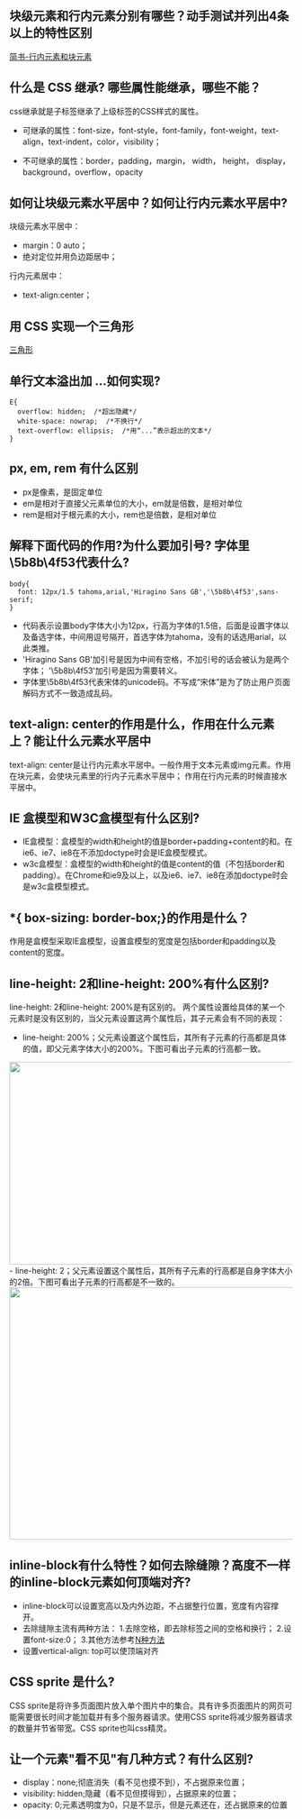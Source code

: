 ## 块级元素和行内元素分别有哪些？动手测试并列出4条以上的特性区别
[简书-行内元素和块元素](http://www.jianshu.com/p/950697b69b45)
## 什么是 CSS 继承? 哪些属性能继承，哪些不能？
css继承就是子标签继承了上级标签的CSS样式的属性。
- 可继承的属性：font-size，font-style，font-family，font-weight，text-align，text-indent，color，visibility；

- 不可继承的属性：border，padding，margin， width， height， display， background，overflow，opacity

## 如何让块级元素水平居中？如何让行内元素水平居中?
块级元素水平居中：

- margin：0 auto；
- 绝对定位并用负边距居中；

行内元素居中：

- text-align:center；

## 用 CSS 实现一个三角形

[三角形](http://js.jirengu.com/gorihirexo/1/)

## 单行文本溢出加 ...如何实现?
```
E{
  overflow: hidden;  /*超出隐藏*/
  white-space: nowrap;  /*不换行*/
  text-overflow: ellipsis;  /*用“...”表示超出的文本*/
}
```

## px, em, rem 有什么区别
- px是像素，是固定单位
- em是相对于直接父元素单位的大小，em就是倍数，是相对单位
- rem是相对于根元素的大小，rem也是倍数，是相对单位

## 解释下面代码的作用?为什么要加引号? 字体里\5b8b\4f53代表什么?
```
body{
  font: 12px/1.5 tahoma,arial,'Hiragino Sans GB','\5b8b\4f53',sans-serif;
}
```
- 代码表示设置body字体大小为12px，行高为字体的1.5倍，后面是设置字体以及备选字体，中间用逗号隔开，首选字体为tahoma，没有的话选用arial，以此类推。
- 'Hiragino Sans GB'加引号是因为中间有空格，不加引号的话会被认为是两个字体；
'\5b8b\4f53'加引号是因为需要转义。
- 字体里\5b8b\4f53代表宋体的unicode码。不写成“宋体”是为了防止用户页面解码方式不一致造成乱码。
## text-align: center的作用是什么，作用在什么元素上？能让什么元素水平居中
text-align: center是让行内元素水平居中。一般作用于文本元素或img元素。作用在块元素，会使块元素里的行内子元素水平居中；
作用在行内元素的时候直接水平居中。

## IE 盒模型和W3C盒模型有什么区别?
- IE盒模型：盒模型的width和height的值是border+padding+content的和。在ie6、ie7、ie8在不添加doctype时会是IE盒模型模式。
- w3c盒模型：盒模型的width和height的值是content的值（不包括border和padding）。在Chrome和ie9及以上，以及ie6、ie7、ie8在添加doctype时会是w3c盒模型模式。

## *{ box-sizing: border-box;}的作用是什么？
作用是盒模型采取IE盒模型，设置盒模型的宽度是包括border和padding以及content的宽度。

## line-height: 2和line-height: 200%有什么区别?
line-height: 2和line-height: 200%是有区别的。
两个属性设置给具体的某一个元素时是没有区别的，当父元素设置这两个属性后，其子元素会有不同的表现：
- line-height: 200%；父元素设置这个属性后，其所有子元素的行高都是具体的值，即父元素字体大小的200%。下图可看出子元素的行高都一致。
<img src="/uploads/default/original/2X/e/e17200a3011bfb320ed3725b3a5b8639e406ec55.jpg" width="690" height="360">
- line-height: 2；父元素设置这个属性后，其所有子元素的行高都是自身字体大小的2倍。下图可看出子元素的行高都是不一致的。
<img src="/uploads/default/original/2X/1/18076ddeb9e0c236cc1af551b75dbb9c9445ab18.jpg" width="690" height="448">

## inline-block有什么特性？如何去除缝隙？高度不一样的inline-block元素如何顶端对齐?
- inline-block可以设置宽高以及内外边距，不占据整行位置，宽度有内容撑开。
- 去除缝隙主流有两种方法：
1.去除空格，即去除标签之间的空格和换行；
2.设置font-size:0；
3.其他方法参考[N种方法](http://www.zhangxinxu.com/wordpress/2012/04/inline-block-space-remove-%E5%8E%BB%E9%99%A4%E9%97%B4%E8%B7%9D/)
- 设置vertical-align: top可以使顶端对齐
## CSS sprite 是什么?
CSS sprite是将许多页面图片放入单个图片中的集合。具有许多页面图片的网页可能需要很长时间才能加载并有多个服务器请求。使用CSS sprite将减少服务器请求的数量并节省带宽。CSS sprite也叫css精灵。

## 让一个元素"看不见"有几种方式？有什么区别?
- display：none;彻底消失（看不见也摸不到），不占据原来位置；
- visibility: hidden;隐藏（看不见但摸得到），占据原来的位置；
- opacity: 0;元素透明度为0，只是不显示，但是元素还在，还占据原来的位置